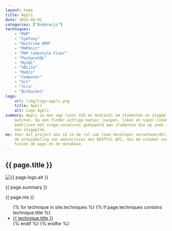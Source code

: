 ```yaml
---
layout: home
title: Appli
date: 2016-04-01
categories: ["Onderwijs"]
techniques:
    - "PHP"
    - "Symfony"
    - "Doctrine ORM"
    - "PHPUnit"
    - "PHP Codestyle Fixer"
    - "PostgreSQL"
    - "MySQL"
    - "SQLite"
    - "Redis"
    - "Composer"
    - "Git"
    - "Jira"
    - "Bitbucket"
logo:
    url: /img/logo-appli.png
    title: Appli
    alt: Logo Appli
summary: Appli is een app (voor iOS en Android) om studenten en stageplekken te
    matchen. Op een Tinder-achtige manier (swipen, liken en super-liken) worden
    bedrijven met stage-vacatures gekoppeld aan studenten die op zoek zijn naar
    een stageplek.
me: Voor dit project was ik in de rol van lead developer verantwoordelijk voor
    de ontwikkeling van webservices met RESTful API, die de schakel vormen
    tussen de apps en de database.
---
```

<div class="row">
    <div class="col-xs-12">
        <h2>{{ page.title }}</h2>
        <img src="{{ page.logo.url }}" title="{{ page.logo.title }}" alt="{{ page.logo.alt }}" class="img-responsive pull-right">
        <p>{{ page.summary }}</p>
        <p>{{ page.me }}</p>
        <ul class="list-inline">
        {% for technique in site.techniques %}
            {% if page.techniques contains technique.title %}
                <li>
                    <a href="{{ technique.url }}">
                        <span class="label label-default">{{ technique.title }}</span>
                    </a>
                </li>
            {% endif %}
        {% endfor %}
        </ul>
    </div>
</div>
